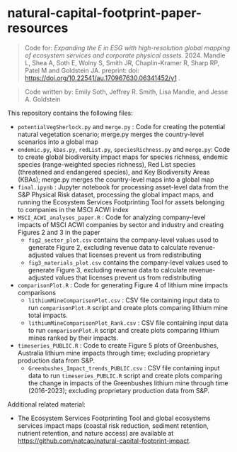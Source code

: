 # natural-capital-footprint-paper-resources

>Code for: _Expanding the E in ESG with high-resolution global mapping of ecosystem services and corporate physical assets._ 2024. Mandle L, Shea A, Soth E, Wolny S, Smith JR, Chaplin-Kramer R, Sharp RP, Patel M and Goldstein JA. preprint: doi: https://doi.org/10.22541/au.170967630.06341452/v1 . 

>Code written by: Emily Soth, Jeffrey R. Smith, Lisa Mandle, and Jesse A. Goldstein

This repository contains the following files:

* `potentialVegSherlock.py` and `merge.py` : Code for creating the potential natural vegetation scenario; merge.py merges the country-level scenarios into a global map
* `endemic.py`, `kbas.py`, `redList.py`, `speciesRichness.py` and `merge.py`: Code to create global biodiversity impact maps for species richness, endemic species (range-weighted species richness), Red List species (threatened and endangered species), and Key Biodiversity Areas (KBAs); merge.py merges the country-level maps into a global map
* `final.ipynb` : Jupyter notebook for processing asset-level data from the S&P Physical Risk dataset, processing the global impact maps, and running the Ecosystem Services Footprinting Tool for assets belonging to companies in the MSCI ACWI index
* `MSCI_ACWI_analyses_paper.R` : Code for analyzing company-level impacts of MSCI ACWI companies by sector and industry and creating Figures 2 and 3 in the paper
  * `fig2_sector_plot.csv` contains the company-level values used to generate Figure 2, excluding revenue data to calculate revenue-adjusted values that licenses prevent us from redistributing
  * `fig3_materials_plot.csv` contains the company-level values used to generate Figure 3, excluding revenue data to calculate revenue-adjusted values that licenses prevent us from redistributing
* `comparisonPlot.R` : Code for generating Figure 4 of lithium mine impacts comparisons
  * `lithiumMineComparisonPlot.csv` : CSV file containing input data to run `comparisonPlot.R` script and create plots comparing lithium mine total impacts.
  * `lithiumMineComparisonPlot_Rank.csv` : CSV file containing input data to run `comparisonPlot.R` script and create plots comparing lithium mines ranked by their impacts.
* `timeseries_PUBLIC.R` : Code to create Figure 5 plots of Greenbushes, Australia lithium mine impacts through time; excluding proprietary production data from S&P.
  * `Greenbushes_Impact_trends_PUBLIC.csv` : CSV file containing input data to run `timeseries_PUBLIC.R` script and create plots comparing the change in impacts of the Greenbushes lithium mine through time (2016-2023); excluding proprietary production data from S&P.

Additional related material:
* The Ecosystem Services Footprinting Tool and global ecosystems services impact maps (coastal risk reduction, sediment retention, nutrient retention, and nature access) are available at https://github.com/natcap/natural-capital-footprint-impact.


